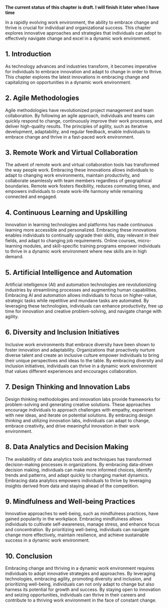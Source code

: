 **The current status of this chapter is draft. I will finish it later when I have time**

In a rapidly evolving work environment, the ability to embrace change and thrive is crucial for individual and organizational success. This chapter explores innovative approaches and strategies that individuals can adopt to effectively navigate change and excel in a dynamic work environment.

**1. Introduction**
-------------------

As technology advances and industries transform, it becomes imperative for individuals to embrace innovation and adapt to change in order to thrive. This chapter explores the latest innovations in embracing change and capitalizing on opportunities in a dynamic work environment.

**2. Agile Methodologies**
--------------------------

Agile methodologies have revolutionized project management and team collaboration. By following an agile approach, individuals and teams can quickly respond to change, continuously improve their work processes, and deliver high-quality results. The principles of agility, such as iterative development, adaptability, and regular feedback, enable individuals to embrace change and thrive in a fast-paced work environment.

**3. Remote Work and Virtual Collaboration**
--------------------------------------------

The advent of remote work and virtual collaboration tools has transformed the way people work. Embracing these innovations allows individuals to adapt to changing work environments, maintain productivity, and collaborate seamlessly with team members regardless of geographical boundaries. Remote work fosters flexibility, reduces commuting times, and empowers individuals to create work-life harmony while remaining connected and engaged.

**4. Continuous Learning and Upskilling**
-----------------------------------------

Innovation in learning technologies and platforms has made continuous learning more accessible and personalized. Embracing these innovations enables individuals to continually upgrade their skills, stay relevant in their fields, and adapt to changing job requirements. Online courses, micro-learning modules, and skill-specific training programs empower individuals to thrive in a dynamic work environment where new skills are in high demand.

**5. Artificial Intelligence and Automation**
---------------------------------------------

Artificial intelligence (AI) and automation technologies are revolutionizing industries by streamlining processes and augmenting human capabilities. Embracing AI and automation allows individuals to focus on higher-value, strategic tasks while repetitive and mundane tasks are automated. By leveraging these technologies, individuals can enhance productivity, free up time for innovation and creative problem-solving, and navigate change with agility.

**6. Diversity and Inclusion Initiatives**
------------------------------------------

Inclusive work environments that embrace diversity have been shown to foster innovation and adaptability. Organizations that proactively nurture diverse talent and create an inclusive culture empower individuals to bring their unique perspectives and ideas to the table. By embracing diversity and inclusion initiatives, individuals can thrive in a dynamic work environment that values different experiences and encourages collaboration.

**7. Design Thinking and Innovation Labs**
------------------------------------------

Design thinking methodologies and innovation labs provide frameworks for problem-solving and generating creative solutions. These approaches encourage individuals to approach challenges with empathy, experiment with new ideas, and iterate on potential solutions. By embracing design thinking and utilizing innovation labs, individuals can adapt to change, embrace creativity, and drive meaningful innovation in their work environment.

**8. Data Analytics and Decision Making**
-----------------------------------------

The availability of data analytics tools and techniques has transformed decision-making processes in organizations. By embracing data-driven decision making, individuals can make more informed choices, identify trends and patterns, and adapt quickly to changing market dynamics. Embracing data analytics empowers individuals to thrive by leveraging insights derived from data and staying ahead of the competition.

**9. Mindfulness and Well-being Practices**
-------------------------------------------

Innovative approaches to well-being, such as mindfulness practices, have gained popularity in the workplace. Embracing mindfulness allows individuals to cultivate self-awareness, manage stress, and enhance focus and concentration. By prioritizing well-being, individuals can navigate change more effectively, maintain resilience, and achieve sustainable success in a dynamic work environment.

**10. Conclusion**
------------------

Embracing change and thriving in a dynamic work environment requires individuals to adopt innovative strategies and approaches. By leveraging technologies, embracing agility, promoting diversity and inclusion, and prioritizing well-being, individuals can not only adapt to change but also harness its potential for growth and success. By staying open to innovation and seizing opportunities, individuals can thrive in their careers and contribute to a thriving work environment in the face of constant change.
